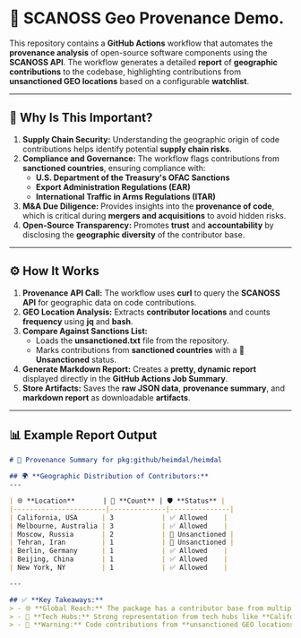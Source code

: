 # 🚦 SCANOSS Geo Provenance Demo.

This repository contains a **GitHub Actions** workflow that automates the **provenance analysis** of open-source software components using the **SCANOSS API**. The workflow generates a detailed **report** of **geographic contributions** to the codebase, highlighting contributions from **unsanctioned GEO locations** based on a configurable **watchlist**.

---

## 🧠 **Why Is This Important?**

1. **Supply Chain Security:** Understanding the geographic origin of code contributions helps identify potential **supply chain risks**.
2. **Compliance and Governance:** The workflow flags contributions from **sanctioned countries**, ensuring compliance with:
   - **U.S. Department of the Treasury's OFAC Sanctions**
   - **Export Administration Regulations (EAR)**
   - **International Traffic in Arms Regulations (ITAR)**
3. **M&A Due Diligence:** Provides insights into the **provenance of code**, which is critical during **mergers and acquisitions** to avoid hidden risks.
4. **Open-Source Transparency:** Promotes **trust** and **accountability** by disclosing the **geographic diversity** of the contributor base.

---

## ⚙️ **How It Works**

1. **Provenance API Call:** The workflow uses **curl** to query the **SCANOSS API** for geographic data on code contributions.
2. **GEO Location Analysis:** Extracts **contributor locations** and counts **frequency** using **jq** and **bash**.
3. **Compare Against Sanctions List:** 
   - Loads the **unsanctioned.txt** file from the repository.
   - Marks contributions from **sanctioned countries** with a **🚫 Unsanctioned** status.
4. **Generate Markdown Report:** Creates a **pretty, dynamic report** displayed directly in the **GitHub Actions Job Summary**.
5. **Store Artifacts:** Saves the **raw JSON data**, **provenance summary**, and **markdown report** as downloadable **artifacts**.

---

## 📊 **Example Report Output**

```markdown
# 📄 Provenance Summary for pkg:github/heimdal/heimdal

## 🌍 **Geographic Distribution of Contributors:**
---

| 🌐 **Location**       | 🔢 **Count** | 🛡️ **Status** |
|-----------------------|--------------|---------------|
| California, USA      | 3            | ✅ Allowed    |
| Melbourne, Australia | 3            | ✅ Allowed    |
| Moscow, Russia       | 2            | 🚫 Unsanctioned |
| Tehran, Iran         | 1            | 🚫 Unsanctioned |
| Berlin, Germany      | 1            | ✅ Allowed    |
| Beijing, China       | 1            | ✅ Allowed    |
| New York, NY         | 1            | ✅ Allowed    |

---

## ✅ **Key Takeaways:**
> - 🌐 **Global Reach:** The package has a contributor base from multiple countries, showcasing open-source diversity.  
> - 🚀 **Tech Hubs:** Strong representation from tech hubs like **California**, **Berlin**, **Melbourne**, and **Hyderabad**.  
> - 🚫 **Warning:** Code contributions from **unsanctioned GEO locations** detected!  
